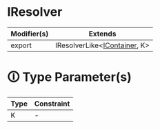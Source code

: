 # IResolver

| Modifier(s)                            | Extends                                    |
|----------------------------------------|--------------------------------------------|
| export | IResolverLike&lt;[IContainer](https://hamedfathi.gitbook.io/aurelia-2-doc-api/kernel/interface/di/icontainer), K&gt; |

# &#128712; Type Parameter(s)

| Type | Constraint |
| ---- | ---------- |
| K    | -          |